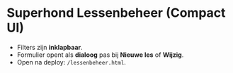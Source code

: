 # Superhond Lessenbeheer (Compact UI)

- Filters zijn **inklapbaar**.
- Formulier opent als **dialoog** pas bij **Nieuwe les** of **Wijzig**.
- Open na deploy: `/lessenbeheer.html`.
